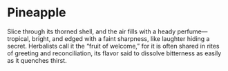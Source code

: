 # Pineapple

Slice through its thorned shell, and the air fills with a heady perfume—tropical, bright, and edged with a faint sharpness, like laughter hiding a secret. Herbalists call it the “fruit of welcome,” for it is often shared in rites of greeting and reconciliation, its flavor said to dissolve bitterness as easily as it quenches thirst.


